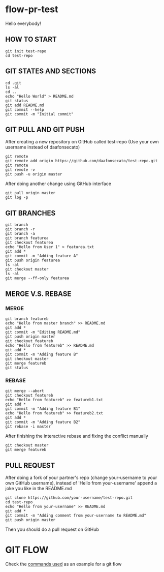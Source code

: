 # flow-pr-test
Hello everybody!

## HOW TO START
```
git init test-repo
cd test-repo
```

## GIT STATES AND SECTIONS
```
cd .git
ls -al
cd ..
echo "Hello World" > README.md
git status
git add README.md
git commit --help 
git commit -m "Initial commit"
```
## GIT PULL AND GIT PUSH

After creating a new repository on GitHub called test-repo (Use your own username instead of daafonsecato)

```
git remote
git remote add origin https://github.com/daafonsecato/test-repo.git
git remote
git remote -v
git push -u origin master
```
After doing another change using GitHub interface

```
git pull origin master
git log -p
```

## GIT BRANCHES

```
git branch
git branch -r
git branch -a
git branch featurea
git checkout featurea
echo "Hello from User 1" > featurea.txt
git add *
git commit -m "Adding feature A"
git push origin featurea
ls -al
git checkout master
ls -al
git merge --ff-only featurea
```

## MERGE V.S. REBASE

### MERGE

```
git branch featureb
echo "Hello from master branch" >> README.md
git add *
git commit -m "Editing README.md"
git push origin master
git checkout featureb
echo "Hello from featureb" >> README.md
git add *
git commit -m "Adding feature B"
git checkout master
git merge featureb
git status
```

### REBASE

```
git merge --abort
git checkout featureb
echo "Hello from featureb" >> featureb1.txt
git add *
git commit -m "Adding feature B1"
echo "Hello from featureb" >> featureb2.txt
git add *
git commit -m "Adding feature B2"
git rebase -i master
```

After finishing the interactive rebase and fixing the conflict manually

```
git checkout master
git merge featureb
```

## PULL REQUEST

After doing a fork of your partner's repo (change your-username to your own GitHub username), instead of 'Hello from your-username' append a joke you like in the README.md
```
git clone https://github.com/your-username/test-repo.git
cd test-repo
echo "Hello from your-username" >> README.md
git add *
git commit -m "Adding comment from your-username to README.md"
git push origin master
```
Then you should do a pull request on GitHub


# GIT FLOW

Check the [commands used](/gitflowcommandhistory.md) as an example for a git flow

